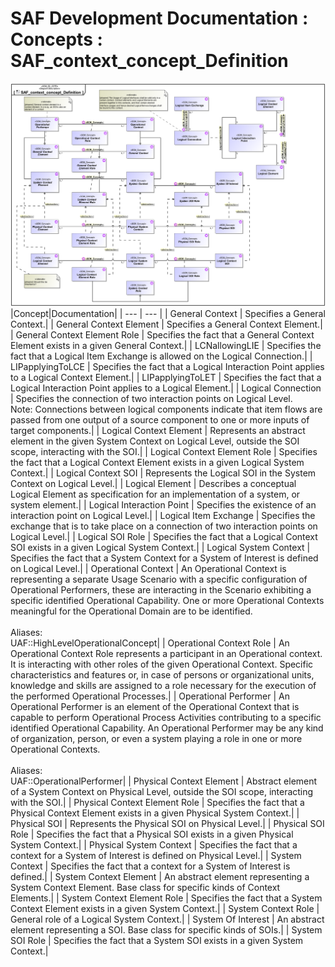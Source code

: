 # SAF Development Documentation : Concepts : SAF_context_concept_Definition 
![SAF_context_concept_Definition.svg](./diagrams/SAF_context_concept_Definition.svg)
|Concept|Documentation|
| --- | --- |
| General Context | Specifies a General Context.|
| General Context Element | Specifies a General Context Element.|
| General Context Element Role | Specifies the fact that a General Context Element exists in a given General Context.|
| LCNallowingLIE | Specifies the fact that a Logical Item Exchange is allowed on the Logical Connection.|
| LIPapplyingToLCE | Specifies the fact that a Logical Interaction Point applies to a Logical Context Element.|
| LIPapplyingToLET | Specifies the fact that a Logical Interaction Point applies to a Logical Element.|
| Logical Connection | Specifies the connection of two interaction points on Logical Level.<br>Note: Connections between logical components indicate that item flows are passed from one output of a source component to one or more inputs of target components.|
| Logical Context Element | Represents an abstract element in the given System Context on Logical Level, outside the SOI scope, interacting with the SOI.|
| Logical Context Element Role | Specifies the fact that a Logical Context Element exists in a given Logical System Context.|
| Logical Context SOI | Represents the Logical SOI in the System Context on Logical Level.|
| Logical Element | Describes a conceptual Logical Element as specification for an implementation of a system, or system element.|
| Logical Interaction Point | Specifies the existence of an interaction point on Logical Level.|
| Logical Item Exchange | Specifies the exchange that is to take place on a connection of two interaction points on Logical Level.|
| Logical SOI Role | Specifies the fact that a Logical Context SOI exists in a given Logical System Context.|
| Logical System Context | Specifies the fact that a System Context for a System of Interest is defined on Logical Level.|
| Operational Context | An Operational Context is representing a separate Usage Scenario with a specific configuration of Operational Performers, these are interacting in the Scenario exhibiting a specific identified Operational Capability. One or more Operational Contexts meaningful for the Operational Domain are to be identified. <br><br>Aliases:<br>UAF::HighLevelOperationalConcept|
| Operational Context Role | An Operational Context Role represents a participant in an Operational context.<br>It is interacting with other roles of the given Operational Context. Specific characteristics and features or, in case of persons or organizational units, knowledge and skills are assigned to a role necessary for the execution of the performed Operational Processes.|
| Operational Performer | An Operational Performer is an element of the Operational Context that is capable to perform Operational Process Activities contributing to a specific identified Operational Capability. An Operational Performer may be any kind of organization, person, or even a system playing a role in one or more Operational Contexts.<br><br>Aliases:<br>UAF::OperationalPerformer|
| Physical Context Element | Abstract element of a System Context on Physical Level, outside the SOI scope, interacting with the SOI.|
| Physical Context Element Role | Specifies the fact that a Physical Context Element exists in a given Physical System Context.|
| Physical SOI | Represents the Physical SOI on Physical Level.|
| Physical SOI Role | Specifies the fact that a Physical SOI exists in a given Physical System Context.|
| Physical System Context | Specifies the fact that a context for a System of Interest is defined on Physical Level.|
| System Context | Specifies the fact that a context for a System of Interest is defined.|
| System Context Element | An abstract element representing a System Context Element. Base class for specific kinds of Context Elements.|
| System Context Element Role | Specifies the fact that a System Context Element exists in a given System Context.|
| System Context Role | General role of a Logical System Context.|
| System Of Interest | An abstract element representing a SOI. Base class for specific kinds of SOIs.|
| System SOI Role | Specifies the fact that a System SOI exists in a given System Context.|
